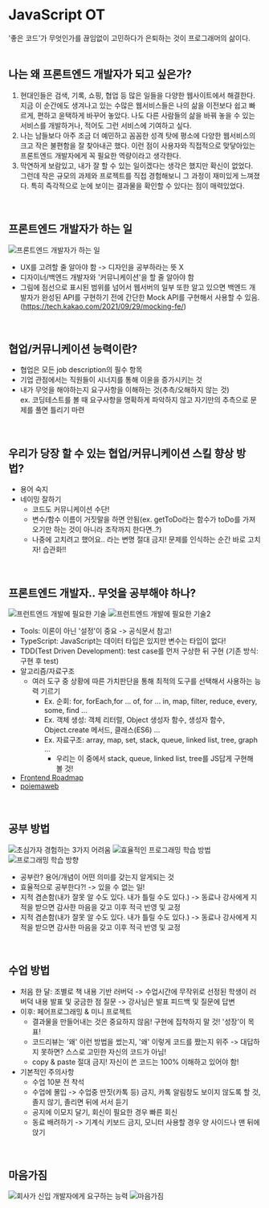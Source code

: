 # JavaScript OT
'좋은 코드'가 무엇인가를 끊임없이 고민하다가 은퇴하는 것이 프로그래머의 삶이다.  
<br>

## 나는 왜 프론트엔드 개발자가 되고 싶은가?
1. 현대인들은 검색, 기록, 쇼핑, 협업 등 많은 일들을 다양한 웹사이트에서 해결한다. 지금 이 순간에도 생겨나고 있는 수많은 웹서비스들은 나의 삶을 이전보다 쉽고 빠르게, 편하고 윤택하게 바꾸어 놓았다. 나도 다른 사람들의 삶을 바꿔 놓을 수 있는 서비스를 개발하거나, 적어도 그런 서비스에 기여하고 싶다.
2. 나는 남들보다 아주 조금 더 예민하고 꼼꼼한 성격 탓에 평소에 다양한 웹서비스의 크고 작은 불편함을 잘 찾아내곤 했다. 이런 점이 사용자와 직접적으로 맞닿아있는 프론트엔드 개발자에게 꼭 필요한 역량이라고 생각한다.
3. 막연하게 보람있고, 내가 잘 할 수 있는 일이겠다는 생각은 했지만 확신이 없었다. 그런데 작은 규모의 과제와 프로젝트를 직접 경험해보니 그 과정이 재미있게 느껴졌다. 특히 즉각적으로 눈에 보이는 결과물을 확인할 수 있다는 점이 매력있었다.  
<br>

## 프론트엔드 개발자가 하는 일
![프론트엔드 개발자가 하는 일](https://user-images.githubusercontent.com/70943835/183696478-507d65cb-a908-4be8-b1ea-865a59ec85ed.jpg)
- UX를 고려할 줄 알아야 함 -> 디자인을 공부하라는 뜻 X
- 디자이너/백엔드 개발자와 '커뮤니케이션'을 할 줄 알아야 함
- 그림에 점선으로 표시된 범위를 넘어서 웹서버의 일부 또한 알고 있으면 백엔드 개발자가 완성된 API를 구현하기 전에 간단한 Mock API를 구현해서 사용할 수 있음. (https://tech.kakao.com/2021/09/29/mocking-fe/)  
<br>

## 협업/커뮤니케이션 능력이란?
- 협업은 모든 job description의 필수 항목
- 기업 관점에서는 직원들이 시너지를 통해 이윤을 증가시키는 것
- 내가 무엇을 해야하는지 요구사항을 이해하는 것(추측/오해하지 않는 것)  
   ex. 코딩테스트를 볼 때 요구사항을 명확하게 파악하지 않고 자기만의 추측으로 문제를 풀면 틀리기 마련  
<br>

## 우리가 당장 할 수 있는 협업/커뮤니케이션 스킬 향상 방법?
- 용어 숙지
- 네이밍 잘하기
   - 코드도 커뮤니케이션 수단!
   - 변수/함수 이름이 거짓말을 하면 안됨(ex. getToDo라는 함수가 toDo를 가져오기만 하는 것이 아니라 조작까지 한다면..?)
   - 나중에 고치려고 했어요.. 라는 변명 절대 금지! 문제를 인식하는 순간 바로 고치자! 습관화!!  
<br>

## 프론트엔드 개발자.. 무엇을 공부해야 하나?
![프런트엔드 개발에 필요한 기술](https://user-images.githubusercontent.com/70943835/183879189-21478792-822d-4bcf-903e-390b90846136.jpg)
![프런트엔드 개발에 필요한 기술2](https://user-images.githubusercontent.com/70943835/183893581-79100a07-6f54-4b48-8992-d39ca001714e.jpg)
- Tools: 이론이 아닌 '설정'이 중요 -> 공식문서 참고!
- TypeScript: JavaScript는 데이터 타입은 있지만 변수는 타입이 없다!
- TDD(Test Driven Development): test case를 먼저 구상한 뒤 구현 (기존 방식: 구현 후 test)
- 알고리즘/자료구조
   - 여러 도구 중 상황에 따른 가치판단을 통해 최적의 도구를 선택해서 사용하는 능력 기르기
      - Ex. 순회: for, forEach,for ... of, for ... in, map, filter, reduce, every, some, find ...
      - Ex. 객체 생성: 객체 리터럴, Object 생성자 함수, 생성자 함수, Object.create 메서드, 클래스(ES6) ...
      - Ex. 자료구조: array, map, set, stack, queue, linked list, tree, graph ...
         - 우리는 이 중에서 stack, queue, linked list, tree를 JS답게 구현해 볼 것! 
- [Frontend Roadmap](https://roadmap.sh/frontend)
- [poiemaweb](https://poiemaweb.com/)  
<br>

## 공부 방법
![초심가자 경험하는 3가지 어려움](https://user-images.githubusercontent.com/70943835/183894059-6a654cd9-cb5a-4aa8-b842-eb3f816b8cb7.jpg)
![효율적인 프로그래밍 학습 방법](https://user-images.githubusercontent.com/70943835/183894079-31a17e16-e51e-406e-9470-df45e8d135b2.jpg)
![프로그래밍 학습 방향](https://user-images.githubusercontent.com/70943835/183894106-7a236056-5675-44ed-9124-dddcd8cd6c95.jpg)
- 공부란? 용어/개념이 어떤 의미를 갖는지 알게되는 것
- 효율적으로 공부한다?! -> 있을 수 없는 일!
- 지적 겸손함(내가 잘못 알 수도 있다. 내가 틀릴 수도 있다.) -> 동료나 강사에게 지적을 받으면 감사한 마음을 갖고 이후 적극 반영 및 교정
- 지적 겸손함(내가 잘못 알 수도 있다. 내가 틀릴 수도 있다.) -> 동료나 강사에게 지적을 받으면 감사한 마음을 갖고 이후 적극 반영 및 교정
<br>


## 수업 방법
- 처음 한 달: 조별로 책 내용 기반 러버덕 -> 수업시간에 무작위로 선정된 학생이 러버덕 내용 발표 및 궁금한 점 질문 -> 강사님은 발표 피드백 및 질문에 답변
- 이후: 페어프로그래밍 & 미니 프로젝트
   - 결과물을 만들어내는 것은 중요하지 않음! 구현에 집착하지 말 것! '성장'이 목표!
   - 코드리뷰는 '왜' 이런 방법을 썼는지, '왜' 이렇게 코드를 짰는지 위주 -> 대답하지 못하면? 스스로 고민한 자신의 코드가 아님!
   - copy & paste 절대 금지! 자신이 쓴 코드는 100% 이해하고 있어야 함!
- 기본적인 주의사항
   - 수업 10분 전 착석
   - 수업에 몰입 -> 수업중 딴짓(카톡 등) 금지, 카톡 알림창도 보이지 않도록 할 것, 졸지 않기, 졸리면 뒤에 서서 듣기
   - 공지에 이모지 달기, 회신이 필요한 경우 빠른 회신
   - 동료 배려하기 -> 기계식 키보드 금지, 모니터 사용할 경우 양 사이드나 맨 뒤에 앉기
<br>

## 마음가짐
![회사가 신입 개발자에게 요구하는 능력](https://user-images.githubusercontent.com/70943835/183895345-8a8b993c-2710-41f6-9c23-1071c30de1ae.jpg)
![마음가짐](https://user-images.githubusercontent.com/70943835/183895368-f2df38e7-a606-49ed-88fd-412638b8fc87.jpg)


